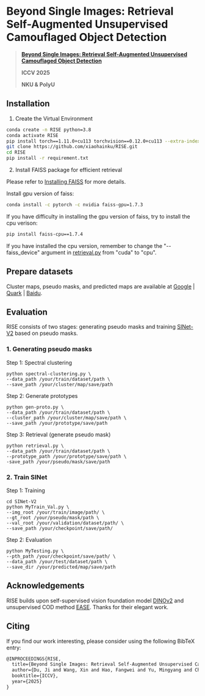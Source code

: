 # Beyond Single Images: Retrieval Self-Augmented Unsupervised Camouflaged Object Detection

> [**Beyond Single Images: Retrieval Self-Augmented Unsupervised Camouflaged Object Detection**](https://openaccess.thecvf.com/content/ICCV2025/papers/Du_Beyond_Single_Images_Retrieval_Self-Augmented_Unsupervised_Camouflaged_Object_Detection_ICCV_2025_paper.pdf)
>
> **ICCV 2025**
>
> **NKU & PolyU**


## Installation

1. Create the Virtual Environment

```bash
conda create -n RISE python=3.8
conda activate RISE
pip install torch==1.11.0+cu113 torchvision==0.12.0+cu113 --extra-index-url https://download.pytorch.org/whl/cu113
git clone https://github.com/xiaohainku/RISE.git
cd RISE
pip install -r requirement.txt
```

2. Install FAISS package for efficient retrieval

Please refer to [Installing FAISS](https://github.com/facebookresearch/faiss/blob/main/INSTALL.md) for more details.

Install gpu version of faiss:

```bash
conda install -c pytorch -c nvidia faiss-gpu=1.7.3
```

If you have difficulty in installing the gpu version of faiss, try to install the cpu verison:

```bash
pip install faiss-cpu==1.7.4
```

If you have installed the cpu version, remember to change the "--faiss_device" argument in [retrieval.py](/retrieval.py)  from "cuda" to "cpu".



## Prepare datasets

Cluster maps, pseudo masks, and predicted maps are available at [Google](https://drive.google.com/file/d/1ZxKU6AekCHQCyNAo2bPIptHX-m3eNvDT/view?usp=drive_link) | [Quark](https://pan.quark.cn/s/9f0a30f67b84?pwd=cE8u) | [Baidu](https://pan.baidu.com/s/1VoBZp0DzQCdfgvBsas1QaQ?pwd=6uks).

## Evaluation

RISE consists of two stages: generating pseudo masks and training [SINet-V2](https://github.com/GewelsJI/SINet-V2) based on pseudo masks.

### 1. Generating pseudo masks

Step 1: Spectral clustering

```shell
python spectral-clustering.py \
--data_path /your/train/dataset/path \
--save_path /your/cluster/map/save/path
```

Step 2: Generate prototypes

```shell
python gen-proto.py \
--data_path /your/train/dataset/path \
--cluster_path /your/cluster/map/save/path \
--save_path /your/prototype/save/path
```

Step 3: Retrieval (generate pseudo mask)

```shell
python retrieval.py \
--data_path /your/train/dataset/path \
--prototype_path /your/prototype/save/path \
-save_path /your/pseudo/mask/save/path
```

### 2. Train SINet

Step 1: Training

```shell
cd SINet-V2
python MyTrain_Val.py \
--img_root /your/train/image/path/ \
--gt_root /your/pseudo/mask/path \
--val_root /your/validation/dataset/path/ \
--save_path /your/checkpoint/save/path/
```

Step 2: Evaluation

```shell
python MyTesting.py \
--pth_path /your/checkpoint/save/path/ \
--data_path /your/test/dataset/path \
--save_dir /your/predicted/map/save/path
```

## Acknowledgements

RISE builds upon self-supervised vision foundation model [DINOv2](https://github.com/facebookresearch/dinov2) and unsupervised COD method [EASE](https://github.com/xiaohainku/EASE). Thanks for their elegant work.

## Citing

If you find our work interesting, please consider using the following BibTeX entry:

```latex
@INPROCEEDINGS{RISE,
  title={Beyond Single Images: Retrieval Self-Augmented Unsupervised Camouflaged Object Detection},
  author={Du, Ji and Wang, Xin and Hao, Fangwei and Yu, Mingyang and Chen, Chunyuan and Wu, Jiesheng and Wang, Bin and Xu, Jing and Li, Ping},
  booktitle={ICCV},
  year={2025}
}
```

